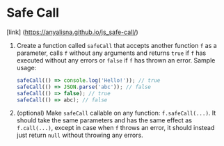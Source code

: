 # Safe Call

[link] (https://anyalisna.github.io/js_safe-call/)

1. Create a function called `safeCall` that accepts another function `f` as a parameter, calls `f` without any arguments and returns `true` if `f` has executed without any errors or `false` if `f` has thrown an error. Sample usage:

    ```js
    safeCall(() => console.log('Hello!')); // true
    safeCall(() => JSON.parse('abc')); // false
    safeCall(() => false); // true
    safeCall(() => abc); // false
    ```

2. (optional) Make `safeCall` callable on any function: `f.safeCall(...)`. It should take the same parameters and has the same effect as `f.call(...)`, except in case when `f` throws an error, it should instead just return `null` without throwing any errors.

